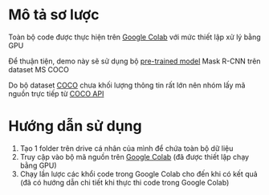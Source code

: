 # Mô tả sơ lược
Toàn bộ code được thực hiện trên [Google Colab](https://colab.research.google.com/drive/1f1Ex2GhlYUVehWSXN8CPKf1kiumtqHn7) với mức thiết lập xử lý bằng GPU

Để thuận tiện, demo này sẽ sử dụng bộ [pre-trained model](https://github.com/matterport/Mask_RCNN/releases/download/v2.1/mask_rcnn_balloon.h5) Mask R-CNN trên dataset MS COCO 

Do bộ dataset [COCO](http://cocodataset.org/#home) chưa khối lượng thông tin rất lớn nên nhóm lấy mã nguồn trực tiếp từ [COCO API](https://github.com/cocodataset/cocoapi)

# Hướng dẫn sử dụng
1. Tạo 1 folder trên drive cá nhân của mình để chứa toàn bộ dữ liệu
2. Truy cập vào bộ mã nguồn trên [Google Colab](https://colab.research.google.com/drive/1f1Ex2GhlYUVehWSXN8CPKf1kiumtqHn7) (đã được thiết lập chạy bằng GPU)
3. Chạy lần lược các khổi code trong Google Colab cho đến khi có kết quả (đã có hướng dẫn chi tiết khi thực thi code trong Google Colab)
